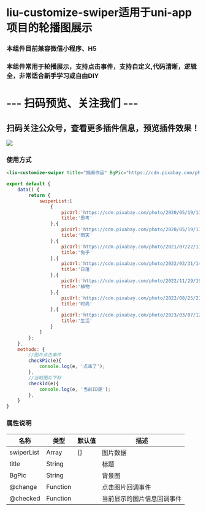# liu-customize-swiper适用于uni-app项目的轮播图展示
### 本组件目前兼容微信小程序、H5
### 本组件常用于轮播展示，支持点击事件，支持自定义,代码清晰，逻辑全，非常适合新手学习或自由DIY
# --- 扫码预览、关注我们 ---

## 扫码关注公众号，查看更多插件信息，预览插件效果！ 

![](https://uni.ckapi.pro/uniapp/publicize.png)

### 使用方式	
``` html
<liu-customize-swiper title="插画作品" BgPic="https://cdn.pixabay.com/photo/2020/09/05/19/38/landscape-5547401_1280.png" :swiperList="swiperList" @change="checkPic" @checked="checkId"></liu-customize-swiper>
```
``` javascript
export default {
	data() {
		return {
			swiperList:[
				{
					picUrl:'https://cdn.pixabay.com/photo/2020/05/19/13/32/cartoon-5190837_1280.jpg',
					title:'思考'
				},{
					picUrl:'https://cdn.pixabay.com/photo/2020/05/19/13/35/cartoon-5190860_1280.jpg',
					title:'雨天'
				},{
					picUrl:'https://cdn.pixabay.com/photo/2021/07/22/11/25/rabbit-6485072_1280.jpg',
					title:'兔子'
				},{
					picUrl:'https://cdn.pixabay.com/photo/2022/03/31/14/53/camp-7103189_1280.png',
					title:'日落'
				},{
					picUrl:'https://cdn.pixabay.com/photo/2022/11/29/19/05/boho-7625140_1280.jpg',
					title:'植物'
				},{
					picUrl:'https://cdn.pixabay.com/photo/2022/08/25/23/06/woman-7411414_1280.png',
					title:'时尚'
				},{
					picUrl:'https://cdn.pixabay.com/photo/2023/03/07/12/45/child-7835677_1280.jpg',
					title:'生活'
				}
			]
		};
	},
	methods: {
		//图片点击事件
		checkPic(e){
			console.log(e, '点击了');
		},
		//当前图片下标
		checkId(e){
			console.log(e, '当前ID是');
		},
	}
}
```

### 属性说明
| 名称                         | 类型            | 默认值                | 描述             |
| ----------------------------|--------------- | ---------------------- | ---------------|
| swiperList                  | Array          | []         | 图片数据
| title                       | String         |        	| 标题
| BgPic                       | String         |            | 背景图
| @change                     | Function       |            | 点击图片回调事件
| @checked                    | Function       |            | 当前显示的图片信息回调事件
